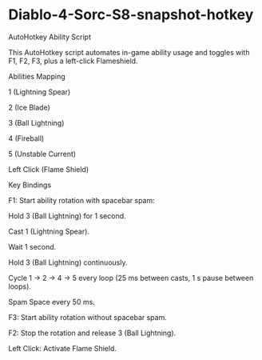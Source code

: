 # Diablo-4-Sorc-S8-snapshot-hotkey

AutoHotkey Ability Script

This AutoHotkey script automates in-game ability usage and toggles with F1, F2, F3, plus a left-click Flameshield.

Abilities Mapping

1 (Lightning Spear)

2 (Ice Blade)

3 (Ball Lightning)

4 (Fireball)

5 (Unstable Current)

Left Click (Flame Shield)

Key Bindings

F1: Start ability rotation with spacebar spam:

Hold 3 (Ball Lightning) for 1 second.

Cast 1 (Lightning Spear).

Wait 1 second.

Hold 3 (Ball Lightning) continuously.

Cycle 1 → 2 → 4 → 5 every loop (25 ms between casts, 1 s pause between loops).

Spam Space every 50 ms.

F3: Start ability rotation without spacebar spam.

F2: Stop the rotation and release 3 (Ball Lightning).

Left Click: Activate Flame Shield.
